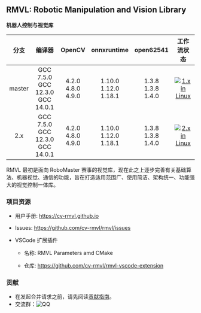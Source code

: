 ## RMVL: Robotic Manipulation and Vision Library

**机器人控制与视觉库**

|  分支  |                  编译器                   |           OpenCV            |          onnxruntime           |          open62541          |                          工作流状态                          |
| :----: | :---------------------------------------: | :-------------------------: | :----------------------------: | :-------------------------: | :----------------------------------------------------------: |
| master | GCC 7.5.0<br />GCC 12.3.0<br />GCC 14.0.1 | 4.2.0<br />4.8.0<br />4.9.0 | 1.10.0<br />1.12.0<br />1.18.1 | 1.3.8<br />1.3.8<br />1.4.0 | [![1.x in Linux](https://github.com/cv-rmvl/rmvl/actions/workflows/linux-1.x.yml/badge.svg)](https://github.com/cv-rmvl/rmvl/actions/workflows/linux-1.x.yml) |
|  2.x   | GCC 7.5.0<br />GCC 12.3.0<br />GCC 14.0.1 | 4.2.0<br />4.8.0<br />4.9.0 | 1.10.0<br />1.12.0<br />1.18.1 | 1.3.8<br />1.3.8<br />1.4.0 | [![2.x in Linux](https://github.com/cv-rmvl/rmvl/actions/workflows/linux-2.x.yml/badge.svg)](https://github.com/cv-rmvl/rmvl/actions/workflows/linux-2.x.yml) |

RMVL 最初是面向 RoboMaster 赛事的视觉库，现在此之上逐步完善有关基础算法、机器视觉、通信的功能，旨在打造适用范围广、使用简洁、架构统一、功能强大的视觉控制一体库。

### 项目资源

* 用户手册: <https://cv-rmvl.github.io>

* Issues: <https://github.com/cv-rmvl/rmvl/issues>

* VSCode 扩展插件

  * 名称: RMVL Parameters amd CMake

  * 仓库: <https://github.com/cv-rmvl/rmvl-vscode-extension>

### 贡献

* 在发起合并请求之前，请先阅读[贡献指南](https://github.com/cv-rmvl/rmvl/wiki/How_to_contribute)。
* 交流群：![QQ](https://img.shields.io/badge/QQ-902646082-red?logo=tencentqq)
